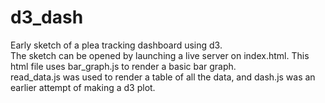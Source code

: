 # d3_dash

Early sketch of a plea tracking dashboard using d3.  
The sketch can be opened by launching a live server on index.html. 
This html file uses bar_graph.js to render a basic bar graph.  
read_data.js was used to render a table of all the data, and dash.js was an earlier attempt of making a d3 plot. 
